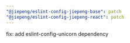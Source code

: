 ```yaml
---
"@jiepeng/eslint-config-jiepeng-base": patch
"@jiepeng/eslint-config-jiepeng-react": patch
---
```


fix: add eslint-config-unicorn dependency
